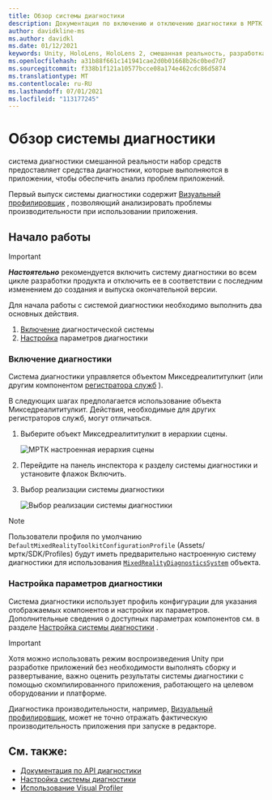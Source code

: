 ```yaml
---
title: Обзор системы диагностики
description: Документация по включению и отключению диагностики в МРТК
author: davidkline-ms
ms.author: davidkl
ms.date: 01/12/2021
keywords: Unity, HoloLens, HoloLens 2, смешанная реальность, разработка, MRTK
ms.openlocfilehash: a31b88f661c141941cae2d0b01668b26c0bed7d7
ms.sourcegitcommit: f338b1f121a10577bcce08a174e462cdc86d5874
ms.translationtype: MT
ms.contentlocale: ru-RU
ms.lasthandoff: 07/01/2021
ms.locfileid: "113177245"
---
```

# <a name="diagnostics-system-overview"></a>Обзор системы диагностики

система диагностики смешанной реальности набор средств предоставляет средства диагностики, которые выполняются в приложении, чтобы обеспечить анализ проблем приложений.

Первый выпуск системы диагностики содержит [Визуальный профилировщик](using-visual-profiler.md) , позволяющий анализировать проблемы производительности при использовании приложения.

## <a name="getting-started"></a>Начало работы

> [!IMPORTANT]
> **_Настоятельно_** рекомендуется включить систему диагностики во всем цикле разработки продукта и отключить ее в соответствии с последним изменением до создания и выпуска окончательной версии.

Для начала работы с системой диагностики необходимо выполнить два основных действия.

1. [Включение](#enable-diagnostics) диагностической системы
2. [Настройка](#configure-diagnostic-options) параметров диагностики

### <a name="enable-diagnostics"></a>Включение диагностики

Система диагностики управляется объектом Микседреалититулкит (или другим компонентом [регистратора служб](xref:Microsoft.MixedReality.Toolkit.IMixedRealityServiceRegistrar) ).

В следующих шагах предполагается использование объекта Микседреалититулкит. Действия, необходимые для других регистраторов служб, могут отличаться.

1. Выберите объект Микседреалититулкит в иерархии сцены.

    ![МРТК настроенная иерархия сцены](../images/MRTK_ConfiguredHierarchy.png)

1. Перейдите на панель инспектора к разделу системы диагностики и установите флажок Включить.
1. Выбор реализации системы диагностики

    ![Выбор реализации системы диагностики](../images/diagnostics/DiagnosticsSelectSystemType.png)

> [!NOTE]
> Пользователи профиля по умолчанию `DefaultMixedRealityToolkitConfigurationProfile` (Assets/мртк/SDK/Profiles) будут иметь предварительно настроенную систему диагностики для использования [`MixedRealityDiagnosticsSystem`](xref:Microsoft.MixedReality.Toolkit.Diagnostics.MixedRealityDiagnosticsSystem) объекта.

### <a name="configure-diagnostic-options"></a>Настройка параметров диагностики

Система диагностики использует профиль конфигурации для указания отображаемых компонентов и настройки их параметров. Дополнительные сведения о доступных параметрах компонентов см. в разделе [Настройка системы диагностики](configuring-diagnostics.md) .

> [!IMPORTANT]
> Хотя можно использовать режим воспроизведения Unity при разработке приложений без необходимости выполнять сборку и развертывание, важно оценить результаты системы диагностики с помощью скомпилированного приложения, работающего на целевом оборудовании и платформе.
>
> Диагностика производительности, например, [Визуальный профилировщик](using-visual-profiler.md), может не точно отражать фактическую производительность приложения при запуске в редакторе.

## <a name="see-also"></a>См. также:

- [Документация по API диагностики](xref:Microsoft.MixedReality.Toolkit.Diagnostics)
- [Настройка системы диагностики](configuring-diagnostics.md)
- [Использование Visual Profiler](using-visual-profiler.md)
